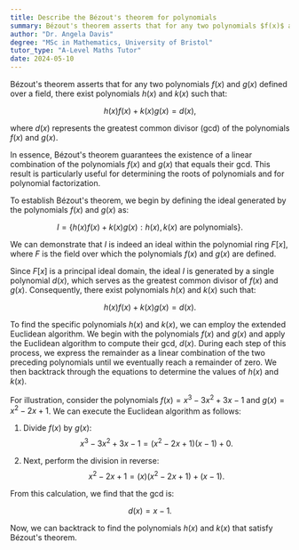 ```yaml
---
title: Describe the Bézout's theorem for polynomials
summary: Bézout's theorem asserts that for any two polynomials $f(x)$ and $g(x)$, there exist polynomials $h(x)$ and $k(x)$ such that their linear combination equals their greatest common divisor, $d(x)$.
author: "Dr. Angela Davis"
degree: "MSc in Mathematics, University of Bristol"
tutor_type: "A-Level Maths Tutor"
date: 2024-05-10
---
```


Bézout's theorem asserts that for any two polynomials $f(x)$ and $g(x)$ defined over a field, there exist polynomials $h(x)$ and $k(x)$ such that:

$$
h(x)f(x) + k(x)g(x) = d(x),
$$

where $d(x)$ represents the greatest common divisor (gcd) of the polynomials $f(x)$ and $g(x)$.

In essence, Bézout's theorem guarantees the existence of a linear combination of the polynomials $f(x)$ and $g(x)$ that equals their gcd. This result is particularly useful for determining the roots of polynomials and for polynomial factorization.

To establish Bézout's theorem, we begin by defining the ideal generated by the polynomials $f(x)$ and $g(x)$ as:

$$
I = \{h(x)f(x) + k(x)g(x) : h(x), k(x) \text{ are polynomials}\}.
$$

We can demonstrate that $I$ is indeed an ideal within the polynomial ring $F[x]$, where $F$ is the field over which the polynomials $f(x)$ and $g(x)$ are defined.

Since $F[x]$ is a principal ideal domain, the ideal $I$ is generated by a single polynomial $d(x)$, which serves as the greatest common divisor of $f(x)$ and $g(x)$. Consequently, there exist polynomials $h(x)$ and $k(x)$ such that:

$$
h(x)f(x) + k(x)g(x) = d(x).
$$

To find the specific polynomials $h(x)$ and $k(x)$, we can employ the extended Euclidean algorithm. We begin with the polynomials $f(x)$ and $g(x)$ and apply the Euclidean algorithm to compute their gcd, $d(x)$. During each step of this process, we express the remainder as a linear combination of the two preceding polynomials until we eventually reach a remainder of zero. We then backtrack through the equations to determine the values of $h(x)$ and $k(x)$.

For illustration, consider the polynomials $f(x) = x^3 - 3x^2 + 3x - 1$ and $g(x) = x^2 - 2x + 1$. We can execute the Euclidean algorithm as follows:

1. Divide $f(x)$ by $g(x)$:
   $$
   x^3 - 3x^2 + 3x - 1 = (x^2 - 2x + 1)(x - 1) + 0.
   $$
   
2. Next, perform the division in reverse:
   $$
   x^2 - 2x + 1 = (x)(x^2 - 2x + 1) + (x - 1).
   $$

From this calculation, we find that the gcd is:

$$
d(x) = x - 1.
$$

Now, we can backtrack to find the polynomials $h(x)$ and $k(x)$ that satisfy Bézout's theorem.
    